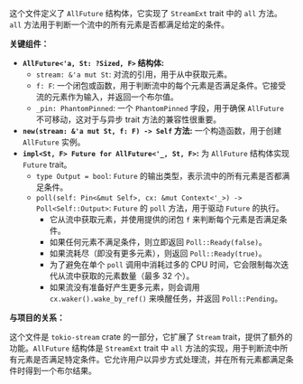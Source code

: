 这个文件定义了 `AllFuture` 结构体，它实现了 `StreamExt` trait 中的 `all` 方法。`all` 方法用于判断一个流中的所有元素是否都满足给定的条件。

**关键组件：**

*   **`AllFuture<'a, St: ?Sized, F>` 结构体:**
    *   `stream: &'a mut St`:  对流的引用，用于从中获取元素。
    *   `f: F`:  一个闭包或函数，用于判断流中的每个元素是否满足条件。它接受流的元素作为输入，并返回一个布尔值。
    *   `_pin: PhantomPinned`:  一个 `PhantomPinned` 字段，用于确保 `AllFuture` 不可移动，这对于与异步 trait 方法的兼容性很重要。
*   **`new(stream: &'a mut St, f: F) -> Self` 方法:**  一个构造函数，用于创建 `AllFuture` 实例。
*   **`impl<St, F> Future for AllFuture<'_, St, F>`:**  为 `AllFuture` 结构体实现 `Future` trait。
    *   `type Output = bool`:  `Future` 的输出类型，表示流中的所有元素是否都满足条件。
    *   `poll(self: Pin<&mut Self>, cx: &mut Context<'_>) -> Poll<Self::Output>`:  `Future` 的 `poll` 方法，用于驱动 `Future` 的执行。
        *   它从流中获取元素，并使用提供的闭包 `f` 来判断每个元素是否满足条件。
        *   如果任何元素不满足条件，则立即返回 `Poll::Ready(false)`。
        *   如果流耗尽（即没有更多元素），则返回 `Poll::Ready(true)`。
        *   为了避免在单个 `poll` 调用中消耗过多的 CPU 时间，它会限制每次迭代从流中获取的元素数量（最多 32 个）。
        *   如果流没有准备好产生更多元素，则会调用 `cx.waker().wake_by_ref()` 来唤醒任务，并返回 `Poll::Pending`。

**与项目的关系：**

这个文件是 `tokio-stream` crate 的一部分，它扩展了 `Stream` trait，提供了额外的功能。`AllFuture` 结构体是 `StreamExt` trait 中 `all` 方法的实现，用于判断流中所有元素是否满足特定条件。它允许用户以异步方式处理流，并在所有元素都满足条件时得到一个布尔结果。
